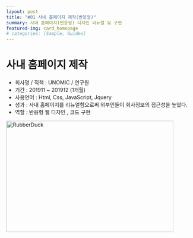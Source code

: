 ```yaml
---
layout: post
title: "#01 사내 홈페이지 제작(반응형)"
summary: 사내 홈페이지(반응형) 디자인 리뉴얼 및 구현
featured-img: card_homepage
# categories: [Sample, Guides]
---
```


# 사내 홈페이지 제작

- 회사명 / 직책 : UNOMIC / 연구원
- 기간 : 201911 ~ 201912 (1개월)
- 사용언어 : Html, Css, JavaScript, Jquery
- 성과 : 사내 홈페이지를 리뉴얼함으로써 외부인들이 회사정보의 접근성을 높였다.
- 역할 : 반응형 웹 디자인 , 코드 구현

<img src="../assets/img/posts/homepage01.jpg" width="450px" height="300px" title="HomepageWeb" alt="RubberDuck"/><br/>
